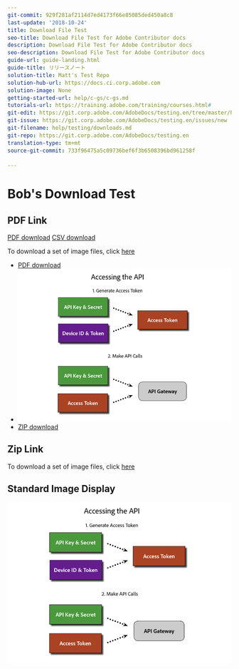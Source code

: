 ```yaml
---
git-commit: 929f281af2114d7ed4173f66e85085ded450a8c8
last-update: '2018-10-24'
title: Download File Test
seo-title: Download File Test for Adobe Contributor docs
description: Download File Test for Adobe Contributor docs
seo-description: Download File Test for Adobe Contributor docs
guide-url: guide-landing.html
guide-title: リリースノート
solution-title: Matt's Test Repo
solution-hub-url: https://docs.ci.corp.adobe.com
solution-image: None
getting-started-url: help/c-gs/c-gs.md
tutorials-url: https://training.adobe.com/training/courses.html#
git-edit: https://git.corp.adobe.com/AdobeDocs/testing.en/tree/master/help/testing/downloads.md
git-issue: https://git.corp.adobe.com/AdobeDocs/testing.en/issues/new
git-filename: help/testing/downloads.md
git-repo: https://git.corp.adobe.com/AdobeDocs/testing.en
translation-type: tm+mt
source-git-commit: 733f96475a5c09736bef6f3b6508396bd961258f

---
```


# Bob&#39;s Download Test

## PDF Link

[PDF download](assets/Publish_Workflow.pdf)
[CSV download](assets/redirects.csv)

To download a set of image files, click [here](assets/Publish_Workflow.pdf)

* [PDF download](assets/Publish_Workflow.pdf)
* ![PNG Images](assets/access_api.png)
* [ZIP download](assets/test-images.zip)

## Zip Link

To download a set of image files, click [here](assets/foobar.zip)

## Standard Image Display

![Access API Image](/help/testing/assets/access_api.png)
